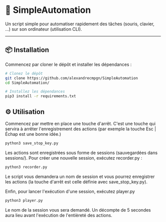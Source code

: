 # 🎯 SimpleAutomation

Un script simple pour automatiser rapidement des tâches (souris, clavier, ...) sur son ordinateur (utilisation CLI).

---

## 📦 Installation

Commencez par cloner le dépôt et installer les dépendances :

```bash
# Clonez le dépôt
git clone https://github.com/alexandrecmpgn/SimpleAutomation
cd SimpleAutomation/

# Installez les dépendances
pip3 install -r requirements.txt
```

## ⚙️ Utilisation

Commencez par mettre en place une touche d'arrêt. C'est une touche qui servira à arrêter l'enregistrement des actions (par exemple la touche Esc | Échap est une bonne idée.)

```bash
python3 save_stop_key.py
```

Les actions sont enregistrées sous forme de sessions (sauvegardées dans sessions/). 
Pour créer une nouvelle session, exécutez recorder.py : 

```bash 
python3 recorder.py
```

Le script vous demandera un nom de session et vous pourrez enregistrer les actions (la touche d'arrêt est celle définie avec save_stop_key.py).

Enfin, pour lancer l'exécution d'une session, exécutez player.py

```bash
python3 player.py
```

Le nom de la session vous sera demandé. Un décompte de 5 secondes aura lieu avant l'exécution de l'entièreté des actions.